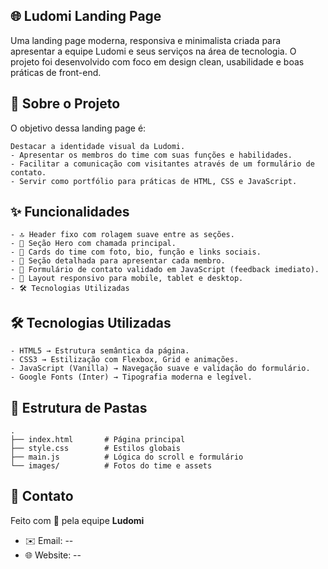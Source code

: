 ## 🌐 Ludomi Landing Page

Uma landing page moderna, responsiva e minimalista criada para apresentar a equipe Ludomi e seus serviços na área de tecnologia. O projeto foi desenvolvido com foco em design clean, usabilidade e boas práticas de front-end.

## 📖 Sobre o Projeto

O objetivo dessa landing page é:

    Destacar a identidade visual da Ludomi.
    - Apresentar os membros do time com suas funções e habilidades.
    - Facilitar a comunicação com visitantes através de um formulário de contato.
    - Servir como portfólio para práticas de HTML, CSS e JavaScript.

## ✨ Funcionalidades

    - 🔝 Header fixo com rolagem suave entre as seções.
    - 🎯 Seção Hero com chamada principal.
    - 👥 Cards do time com foto, bio, função e links sociais.
    - 📖 Seção detalhada para apresentar cada membro.
    - 📩 Formulário de contato validado em JavaScript (feedback imediato).
    - 📱 Layout responsivo para mobile, tablet e desktop.
    - 🛠️ Tecnologias Utilizadas

## 🛠️ Tecnologias Utilizadas

    - HTML5 → Estrutura semântica da página.
    - CSS3 → Estilização com Flexbox, Grid e animações.
    - JavaScript (Vanilla) → Navegação suave e validação do formulário.
    - Google Fonts (Inter) → Tipografia moderna e legível.

## 📂 Estrutura de Pastas
    .
    ├── index.html       # Página principal
    ├── style.css        # Estilos globais
    ├── main.js          # Lógica do scroll e formulário
    └── images/          # Fotos do time e assets

## 📧 Contato
Feito com 💙 pela equipe **Ludomi**

- ✉️ Email: --
- 🌐 Website: --

